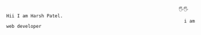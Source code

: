                                                                     🖐🖐Hii I am Harsh Patel.
                                                                      i am web developer
